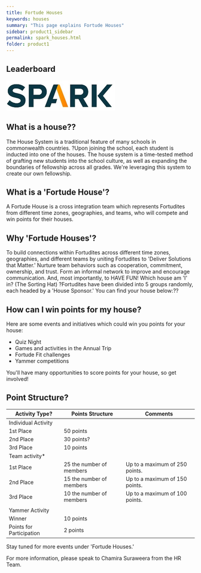 ```yaml
---
title: Fortude Houses
keywords: houses 
summary: "This page explains Fortude Houses"
sidebar: product1_sidebar
permalink: spark_houses.html
folder: product1
---
```


## Leaderboard

<img title="Spark Logo" src="images/company_logo.png" />

## What is a house??
The House System is a traditional feature of many schools in commonwealth countries. ?Upon joining the school, each student is inducted into one of the houses. The house system is a time-tested method of grafting new students into the school culture, as well as expanding the boundaries of fellowship across all grades. We're leveraging this system to create our own fellowship.

## What is a 'Fortude House'?
A Fortude House is a cross integration team which represents Fortudites from different time zones, geographies, and teams, who will compete and win points for their houses.

## Why 'Fortude Houses'?
To build connections within Fortudites across different time zones, geographies, and different teams by uniting Fortudites to 'Deliver Solutions that Matter.'
Nurture team behaviors such as cooperation, commitment, ownership, and trust.
Form an informal network to improve and encourage communication.
And, most importantly, to HAVE FUN!
Which house am 'I' in? (The Sorting Hat)
?Fortudites have been divided into 5 groups randomly, each headed by a 'House Sponsor.' You can find your house below:??

## How can I win points for my house?
Here are some events and initiatives which could win you points for your house:

* Quiz Night 
* Games and activities in the Annual Trip
* Fortude Fit challenges
* Yammer competitions

You'll have many opportunities to score points for your house, so get involved!

## Point Structure?

| Activity Type?            | Points Structure          | Comments                       |
|--------------------------|----------------------------|--------------------------------|
| Individual Activity      |                            |                                |
| 1st Place                | 50 points                  |                                |
| 2nd Place                | 30 points?                 |                                |
| 3rd Place                | 10 points                  |                                |
| Team activity*           |                            |                                |
| 1st Place                | 25 the number of members 	| Up to a maximum of 250 points. |
| 2nd Place                | 15 the number of members 	| Up to a maximum of 150 points. |
| 3rd Place                | 10 the number of members 	| Up to a maximum of 100 points. |
|                          |                            |                                |
| Yammer Activity          																 |
| Winner                   | 10 points                  |                                |
| Points for Participation | 2 points                   |                                |

Stay tuned for more events under 'Fortude Houses.'

For more information, please speak to Chamira Suraweera from the HR Team.